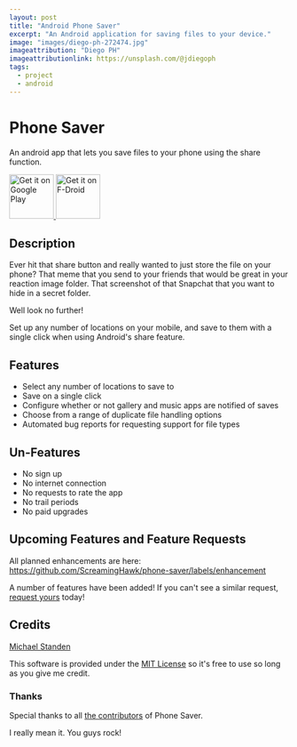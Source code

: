 ```yaml
---
layout: post
title: "Android Phone Saver"
excerpt: "An Android application for saving files to your device."
image: "images/diego-ph-272474.jpg"
imageattribution: "Diego PH"
imageattributionlink: https://unsplash.com/@jdiegoph
tags:
  - project
  - android
---
```


# Phone Saver

An android app that lets you save files to your phone using the share function.

<a href="https://play.google.com/store/apps/details?id=link.standen.michael.phonesaver" target="_blank">
	<img src="https://play.google.com/intl/en_us/badges/images/generic/en-play-badge.png" alt="Get it on Google Play" height="80"/>
</a>
<a href="https://f-droid.org/repository/browse/?fdid=link.standen.michael.phonesaver" target="_blank">
	<img src="https://f-droid.org/badge/get-it-on.png" alt="Get it on F-Droid" height="80"/>
</a>

## Description

Ever hit that share button and really wanted to just store the file on your phone?
That meme that you send to your friends that would be great in your reaction image folder.
That screenshot of that Snapchat that you want to hide in a secret folder.

Well look no further!

Set up any number of locations on your mobile, and save to them with a single click when using Android's share feature.

## Features

* Select any number of locations to save to
* Save on a single click
* Configure whether or not gallery and music apps are notified of saves
* Choose from a range of duplicate file handling options
* Automated bug reports for requesting support for file types

## Un-Features

* No sign up
* No internet connection
* No requests to rate the app
* No trail periods
* No paid upgrades

## Upcoming Features and Feature Requests

All planned enhancements are here: https://github.com/ScreamingHawk/phone-saver/labels/enhancement

A number of features have been added!
If you can't see a similar request, [request yours](https://github.com/ScreamingHawk/phone-saver/issues/new) today!

## Credits

[Michael Standen](/)

This software is provided under the [MIT License](https://tldrlegal.com/license/mit-license) so it's free to use so long as you give me credit.

### Thanks

Special thanks to all [the contributors](https://github.com/ScreamingHawk/phone-saver/graphs/contributors) of Phone Saver.

I really mean it. You guys rock!
